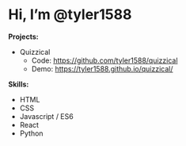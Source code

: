 <h1>Hi, I’m @tyler1588</h1>

**Projects:**
- Quizzical
  - Code: https://github.com/tyler1588/quizzical
  - Demo: https://tyler1588.github.io/quizzical/

**Skills:**
- HTML
- CSS
- Javascript / ES6
- React
- Python

<!---
tyler1588/tyler1588 is a ✨ special ✨ repository because its `README.md` (this file) appears on your GitHub profile.
You can click the Preview link to take a look at your changes.
--->
